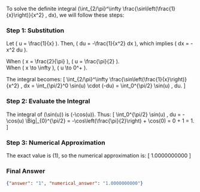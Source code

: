 To solve the definite integral \(\int_{2/\pi}^\infty \frac{\sin\left(\frac{1}{x}\right)}{x^2} \, dx\), we will follow these steps:

### Step 1: Substitution
Let \( u = \frac{1}{x} \). Then, \( du = -\frac{1}{x^2} dx \), which implies \( dx = -x^2 du \). 

When \( x = \frac{2}{\pi} \), \( u = \frac{\pi}{2} \).  
When \( x \to \infty \), \( u \to 0^+ \).

The integral becomes:
\[
\int_{2/\pi}^\infty \frac{\sin\left(\frac{1}{x}\right)}{x^2} \, dx = \int_{\pi/2}^0 \sin(u) \cdot (-du) = \int_0^{\pi/2} \sin(u) \, du.
\]

### Step 2: Evaluate the Integral
The integral of \(\sin(u)\) is \(-\cos(u)\). Thus:
\[
\int_0^{\pi/2} \sin(u) \, du = -\cos(u) \Big|_{0}^{\pi/2} = -\cos\left(\frac{\pi}{2}\right) + \cos(0) = 0 + 1 = 1.
\]

### Step 3: Numerical Approximation
The exact value is \(1\), so the numerical approximation is:
\[
1.0000000000
\]

### Final Answer
```json
{"answer": "1", "numerical_answer": "1.0000000000"}
```